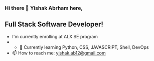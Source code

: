 ### Hi there 👋 Yishak Abrham here,

<!--
**1xcodex/1xcodex** is a ✨ _special_ ✨ repository because its `README.md` (this file) appears on your GitHub profile.

Here are some ideas to get you started:

- 🔭 I’m currently working ...
- 🌱 I’m currently learning ...
- 👯 I’m looking to collaborate on ...
- 🤔 I’m looking for help with ...
- 💬 Ask me about ...
- 📫 How to reach me: ...
- 😄 Pronouns: ...
- ⚡ Fun fact: ...
-->
## Full Stack Software Developer!
- I'm currently enrolling at ALX SE program
- - 🌱 Currently learning Python, CSS, JAVASCRIPT, Shell, DevOps
- 📫 How to reach me: yishak.ab12@gmail.com

